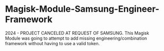 # Magisk-Module-Samsung-Engineer-Framework
2024 - PROJECT CANCELED AT REQUEST OF SAMSUNG. This Magisk Module was going to attempt to add missing engineering/combination framework without having to use a valid token.
